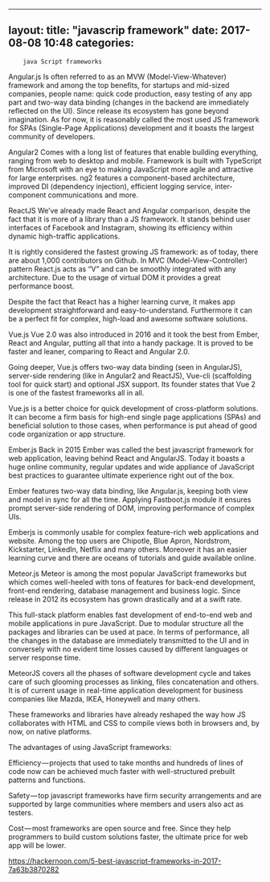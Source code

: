 
---
layout: 
title:  "javascrip framework"
date:   2017-08-08 10:48
categories: 
---

		java Script frameworks
		
Angular.js 
Is often referred to as an MVW (Model-View-Whatever) framework and among the top benefits, for startups and mid-sized companies, people name: quick code production, easy testing of any app part and two-way data binding (changes in the backend are immediately reflected on the UI). Since release its ecosystem has gone beyond imagination. As for now, it is reasonably called the most used JS framework for SPAs (Single-Page Applications) development and it boasts the largest community of developers.

Angular2 
Comes with a long list of features that enable building everything, ranging from web to desktop and mobile. Framework is built with TypeScript from Microsoft with an eye to making JavaScript more agile and attractive for large enterprises. ng2 features a component-based architecture, improved DI (dependency injection), efficient logging service, inter-component communications and more.

ReactJS
We’ve already made React and Angular comparison, despite the fact that it is more of a library than a JS framework. It stands behind user interfaces of Facebook and Instagram, showing its efficiency within dynamic high-traffic applications.

It is rightly considered the fastest growing JS framework: as of today, there are about 1,000 contributors on Github. In MVC (Model-View-Controller) pattern React.js acts as “V” and can be smoothly integrated with any architecture. Due to the usage of virtual DOM it provides a great performance boost.

Despite the fact that React has a higher learning curve, it makes app development straightforward and easy-to-understand. Furthermore it can be a perfect fit for complex, high-load and awesome software solutions.

Vue.js
Vue 2.0 was also introduced in 2016 and it took the best from Ember, React and Angular, putting all that into a handy package. It is proved to be faster and leaner, comparing to React and Angular 2.0.

Going deeper, Vue.js offers two-way data binding (seen in AngularJS), server-side rendering (like in Angular2 and ReactJS), Vue-cli (scaffolding tool for quick start) and optional JSX support. Its founder states that Vue 2 is one of the fastest frameworks all in all.

Vue.js is a better choice for quick development of cross-platform solutions. It can become a firm basis for high-end single page applications (SPAs) and beneficial solution to those cases, when performance is put ahead of good code organization or app structure.

Ember.js
Back in 2015 Ember was called the best javascript framework for web application, leaving behind React and AngularJS. Today it boasts a huge online community, regular updates and wide appliance of JavaScript best practices to guarantee ultimate experience right out of the box.

Ember features two-way data binding, like Angular.js, keeping both view and model in sync for all the time. Applying Fastboot.js module it ensures prompt server-side rendering of DOM, improving performance of complex UIs.

Emberjs is commonly usable for complex feature-rich web applications and website. Among the top users are Chipotle, Blue Apron, Nordstrom, Kickstarter, LinkedIn, Netflix and many others. Moreover it has an easier learning curve and there are oceans of tutorials and guide available online.

Meteor.js
Meteor is among the most popular JavaScript frameworks but which comes well-heeled with tons of features for back-end development, front-end rendering, database management and business logic. Since release in 2012 its ecosystem has grown drastically and at a swift rate.

This full-stack platform enables fast development of end-to-end web and mobile applications in pure JavaScript. Due to modular structure all the packages and libraries can be used at pace. In terms of performance, all the changes in the database are immediately transmitted to the UI and in conversely with no evident time losses caused by different languages or server response time.

MeteorJS covers all the phases of software development cycle and takes care of such glooming processes as linking, files concatenation and others. It is of current usage in real-time application development for business companies like Mazda, IKEA, Honeywell and many others.

These frameworks and libraries have already reshaped the way how JS collaborates with HTML and CSS to compile views both in browsers and, by now, on native platforms.

The advantages of using JavaScript frameworks:

Efficiency — projects that used to take months and hundreds of lines of code now can be achieved much faster with well-structured prebuilt patterns and functions.

Safety — top javascript frameworks have firm security arrangements and are supported by large communities where members and users also act as testers.

Cost — most frameworks are open source and free. Since they help programmers to build custom solutions faster, the ultimate price for web app will be lower.

https://hackernoon.com/5-best-javascript-frameworks-in-2017-7a63b3870282
